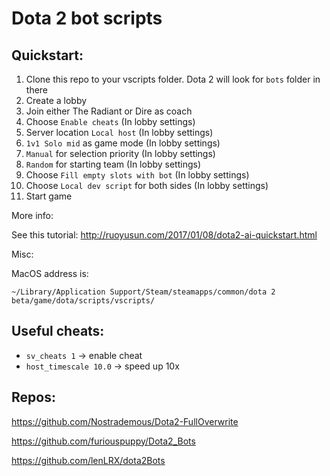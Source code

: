 # Dota 2 bot scripts


## Quickstart:

1. Clone this repo to your vscripts folder. Dota 2 will look for `bots` folder in there
2. Create a lobby 
3. Join either The Radiant or Dire as coach
4. Choose `Enable cheats` (In lobby settings)
5. Server location `Local host` (In lobby settings)
6. `1v1 Solo mid` as game mode (In lobby settings)
7. `Manual` for selection priority (In lobby settings)
8. `Random` for starting team (In lobby settings)
9. Choose `Fill empty slots with bot` (In lobby settings)
10. Choose `Local dev script` for both sides (In lobby settings)
11. Start game

More info:

See this tutorial: http://ruoyusun.com/2017/01/08/dota2-ai-quickstart.html

Misc:

MacOS address is: 

`~/Library/Application Support/Steam/steamapps/common/dota 2 beta/game/dota/scripts/vscripts/`


## Useful cheats:
- `sv_cheats 1` -> enable cheat
- `host_timescale 10.0` -> speed up 10x

## Repos:

https://github.com/Nostrademous/Dota2-FullOverwrite

https://github.com/furiouspuppy/Dota2_Bots

https://github.com/lenLRX/dota2Bots


